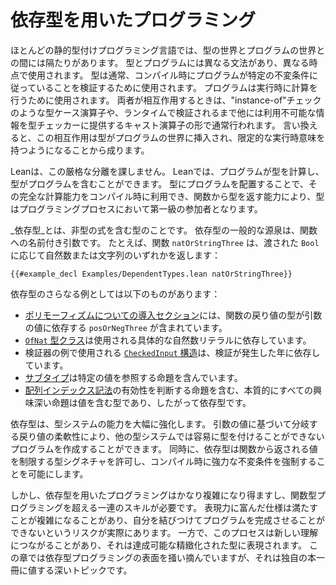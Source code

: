 # 依存型を用いたプログラミング

ほとんどの静的型付けプログラミング言語では、型の世界とプログラムの世界との間には隔たりがあります。
型とプログラムには異なる文法があり、異なる時点で使用されます。
型は通常、コンパイル時にプログラムが特定の不変条件に従っていることを検証するために使用されます。
プログラムは実行時に計算を行うために使用されます。
両者が相互作用するときは、"instance-of"チェックのような型ケース演算子や、ランタイムで検証されるまで他には利用不可能な情報を型チェッカーに提供するキャスト演算子の形で通常行われます。
言い換えると、この相互作用は型がプログラムの世界に挿入され、限定的な実行時意味を持つようになることから成ります。

Leanは、この厳格な分離を課しません。
Leanでは、プログラムが型を計算し、型がプログラムを含むことができます。
型にプログラムを配置することで、その完全な計算能力をコンパイル時に利用でき、関数から型を返す能力により、型はプログラミングプロセスにおいて第一級の参加者となります。

_依存型_とは、非型の式を含む型のことです。
依存型の一般的な源泉は、関数への名前付き引数です。
たとえば、関数 `natOrStringThree` は、渡された `Bool` に応じて自然数または文字列のいずれかを返します：
```lean
{{#example_decl Examples/DependentTypes.lean natOrStringThree}}
```

依存型のさらなる例としては以下のものがあります：
 * [ポリモーフィズムについての導入セクション](getting-to-know/polymorphism.md)には、関数の戻り値の型が引数の値に依存する `posOrNegThree` が含まれています。
 * [`OfNat` 型クラス](type-classes/pos.md#literal-numbers)は使用される具体的な自然数リテラルに依存しています。
 * 検証器の例で使用される [`CheckedInput` 構造](functor-applicative-monad/applicative.md#validated-input)は、検証が発生した年に依存しています。
 * [サブタイプ](functor-applicative-monad/applicative.md#subtypes)は特定の値を参照する命題を含んでいます。
 * [配列インデックス記法](props-proofs-indexing.md)の有効性を判断する命題を含む、本質的にすべての興味深い命題は値を含む型であり、したがって依存型です。

依存型は、型システムの能力を大幅に強化します。
引数の値に基づいて分岐する戻り値の柔軟性により、他の型システムでは容易に型を付けることができないプログラムを作成することができます。
同時に、依存型は関数から返される値を制限する型シグネチャを許可し、コンパイル時に強力な不変条件を強制することを可能にします。

しかし、依存型を用いたプログラミングはかなり複雑になり得ますし、関数型プログラミングを超える一連のスキルが必要です。
表現力に富んだ仕様は満たすことが複雑になることがあり、自分を結びつけてプログラムを完成させることができないというリスクが実際にあります。
一方で、このプロセスは新しい理解につながることがあり、それは達成可能な精緻化された型に表現されます。
この章では依存型プログラミングの表面を掻い摘んでいますが、それは独自の本一冊に値する深いトピックです。